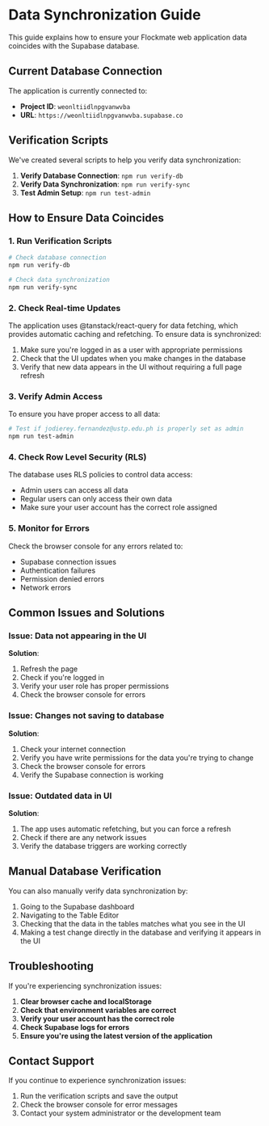 # Data Synchronization Guide

This guide explains how to ensure your Flockmate web application data coincides with the Supabase database.

## Current Database Connection

The application is currently connected to:
- **Project ID**: `weonltiidlnpgvanwvba`
- **URL**: `https://weonltiidlnpgvanwvba.supabase.co`

## Verification Scripts

We've created several scripts to help you verify data synchronization:

1. **Verify Database Connection**: `npm run verify-db`
2. **Verify Data Synchronization**: `npm run verify-sync`
3. **Test Admin Setup**: `npm run test-admin`

## How to Ensure Data Coincides

### 1. Run Verification Scripts

```bash
# Check database connection
npm run verify-db

# Check data synchronization
npm run verify-sync
```

### 2. Check Real-time Updates

The application uses @tanstack/react-query for data fetching, which provides automatic caching and refetching. To ensure data is synchronized:

1. Make sure you're logged in as a user with appropriate permissions
2. Check that the UI updates when you make changes in the database
3. Verify that new data appears in the UI without requiring a full page refresh

### 3. Verify Admin Access

To ensure you have proper access to all data:

```bash
# Test if jodierey.fernandez@ustp.edu.ph is properly set as admin
npm run test-admin
```

### 4. Check Row Level Security (RLS)

The database uses RLS policies to control data access:
- Admin users can access all data
- Regular users can only access their own data
- Make sure your user account has the correct role assigned

### 5. Monitor for Errors

Check the browser console for any errors related to:
- Supabase connection issues
- Authentication failures
- Permission denied errors
- Network errors

## Common Issues and Solutions

### Issue: Data not appearing in the UI
**Solution**: 
1. Refresh the page
2. Check if you're logged in
3. Verify your user role has proper permissions
4. Check the browser console for errors

### Issue: Changes not saving to database
**Solution**:
1. Check your internet connection
2. Verify you have write permissions for the data you're trying to change
3. Check the browser console for errors
4. Verify the Supabase connection is working

### Issue: Outdated data in UI
**Solution**:
1. The app uses automatic refetching, but you can force a refresh
2. Check if there are any network issues
3. Verify the database triggers are working correctly

## Manual Database Verification

You can also manually verify data synchronization by:

1. Going to the Supabase dashboard
2. Navigating to the Table Editor
3. Checking that the data in the tables matches what you see in the UI
4. Making a test change directly in the database and verifying it appears in the UI

## Troubleshooting

If you're experiencing synchronization issues:

1. **Clear browser cache and localStorage**
2. **Check that environment variables are correct**
3. **Verify your user account has the correct role**
4. **Check Supabase logs for errors**
5. **Ensure you're using the latest version of the application**

## Contact Support

If you continue to experience synchronization issues:
1. Run the verification scripts and save the output
2. Check the browser console for error messages
3. Contact your system administrator or the development team
